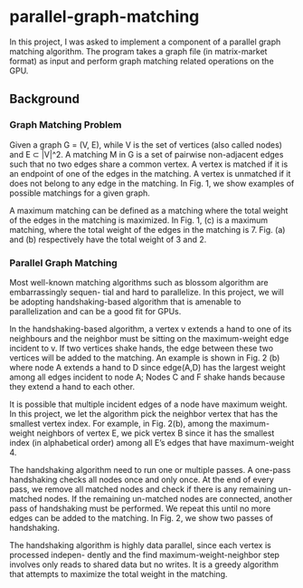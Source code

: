# parallel-graph-matching
In this project, I was asked to implement a component of a parallel graph matching algorithm. The program takes a graph file (in matrix-market format) as input and perform graph matching related operations on the GPU.

## Background
### Graph Matching Problem
Given a graph G = (V, E), while V is the set of vertices (also called nodes) and E ⊂ |V|^2. A matching M in G is a set of pairwise non-adjacent edges such that no two edges share a common vertex. A vertex is matched if it is an endpoint of one of the edges in the matching. A vertex is unmatched if it does not belong to any edge in the matching. In Fig. 1, we show examples of possible matchings for a given graph.

A maximum matching can be defined as a matching where the total weight of the edges in the matching is maximized. In Fig. 1, (c) is a maximum matching, where the total weight of the edges in the matching is 7. Fig. (a) and (b) respectively have the total weight of 3 and 2.

<!-- Figure -->

### Parallel Graph Matching
Most well-known matching algorithms such as blossom algorithm are embarrassingly sequen- tial and hard to parallelize. In this project, we will be adopting handshaking-based algorithm that is amenable to parallelization and can be a good fit for GPUs.

In the handshaking-based algorithm, a vertex v extends a hand to one of its neighbours and the neighbor must be sitting on the maximum-weight edge incident to v. If two vertices shake hands, the edge between these two vertices will be added to the matching. An example is shown in Fig. 2 (b) where node A extends a hand to D since edge(A,D) has the largest weight among all edges incident to node A; Nodes C and F shake hands because they extend a hand to each other.

<!-- Figure -->

It is possible that multiple incident edges of a node have maximum weight. In this project, we let the algorithm pick the neighbor vertex that has the smallest vertex index. For example, in Fig. 2(b), among the maximum-weight neighbors of vertex E, we pick vertex B since it has the smallest index (in alphabetical order) among all E’s edges that have maximum-weight 4.

The handshaking algorithm need to run one or multiple passes. A one-pass handshaking checks all nodes once and only once. At the end of every pass, we remove all matched nodes and check if there is any remaining un-matched nodes. If the remaining un-matched nodes are connected, another pass of handshaking must be performed. We repeat this until no more edges can be added to the matching. In Fig. 2, we show two passes of handshaking.

The handshaking algorithm is highly data parallel, since each vertex is processed indepen- dently and the find maximum-weight-neighbor step involves only reads to shared data but no writes. It is a greedy algorithm that attempts to maximize the total weight in the matching.

